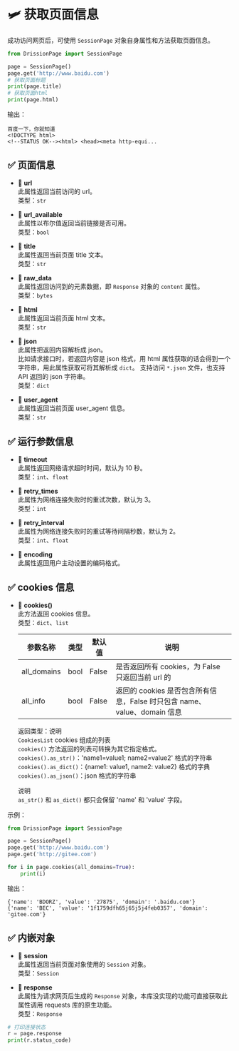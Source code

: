 # 🛩️ 获取页面信息

成功访问网页后，可使用 `SessionPage` 对象自身属性和方法获取页面信息。

```python
from DrissionPage import SessionPage

page = SessionPage()
page.get('http://www.baidu.com')
# 获取页面标题
print(page.title)
# 获取页面html
print(page.html)
```

输出：
```
百度一下，你就知道
<!DOCTYPE html>
<!--STATUS OK--><html> <head><meta http-equi...
```

## ✅️️ 页面信息

* 📌 **url**  
  此属性返回当前访问的 url。  
  类型：`str`

* 📌 **url_available**  
  此属性以布尔值返回当前链接是否可用。  
  类型：`bool`

* 📌 **title**  
  此属性返回当前页面 title 文本。  
  类型：`str`

* 📌 **raw_data**  
  此属性返回访问到的元素数据，即 `Response` 对象的 `content` 属性。  
  类型：`bytes`

* 📌 **html**  
  此属性返回当前页面 html 文本。  
  类型：`str`

* 📌 **json**  
  此属性把返回内容解析成 json。  
  比如请求接口时，若返回内容是 json 格式，用 html 属性获取的话会得到一个字符串，用此属性获取可将其解析成 `dict`。 支持访问 `*.json` 文件，也支持 API 返回的 json 字符串。  
  类型：`dict`

* 📌 **user_agent**  
  此属性返回当前页面 user_agent 信息。  
  类型：`str`

## ✅️️ 运行参数信息

* 📌 **timeout**  
  此属性返回网络请求超时时间，默认为 10 秒。  
  类型：`int`、`float`

* 📌 **retry_times**  
  此属性为网络连接失败时的重试次数，默认为 3。  
  类型：`int`

* 📌 **retry_interval**  
  此属性为网络连接失败时的重试等待间隔秒数，默认为 2。  
  类型：`int`、`float`

* 📌 **encoding**  
  此属性返回用户主动设置的编码格式。

## ✅️️ cookies 信息

* 📌 **cookies()**  
  此方法返回 cookies 信息。  
  类型：`dict`、`list`

  | 参数名称    | 类型  | 默认值 | 说明                                      |
  |-------------|-------|--------|-------------------------------------------|
  | all_domains | bool  | False  | 是否返回所有 cookies，为 False 只返回当前 url 的 |
  | all_info    | bool  | False  | 返回的 cookies 是否包含所有信息，False 时只包含 name、value、domain 信息 |

  返回类型：说明  
  `CookiesList` cookies 组成的列表  
  `cookies()` 方法返回的列表可转换为其它指定格式。  
  `cookies().as_str()`：'name1=value1; name2=value2' 格式的字符串  
  `cookies().as_dict()`：{name1: value1, name2: value2} 格式的字典  
  `cookies().as_json()`：json 格式的字符串  

  说明  
  `as_str()` 和 `as_dict()` 都只会保留 'name' 和 'value' 字段。

示例：

```python
from DrissionPage import SessionPage

page = SessionPage()
page.get('http://www.baidu.com')
page.get('http://gitee.com')

for i in page.cookies(all_domains=True):
    print(i)
```

输出：
```
{'name': 'BDORZ', 'value': '27875', 'domain': '.baidu.com'}
{'name': 'BEC', 'value': '1f1759dfh65j65j5j4feb0357', 'domain': 'gitee.com'}
```

## ✅️️ 内嵌对象

* 📌 **session**  
  此属性返回当前页面对象使用的 `Session` 对象。  
  类型：`Session`

* 📌 **response**  
  此属性为请求网页后生成的 `Response` 对象，本库没实现的功能可直接获取此属性调用 requests 库的原生功能。  
  类型：`Response`

```python
# 打印连接状态
r = page.response
print(r.status_code)
```